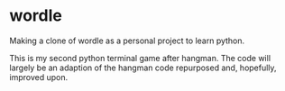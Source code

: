 # wordle
Making a clone of wordle as a personal project to learn python.

This is my second python terminal game after hangman. The code will largely be an adaption of the hangman code repurposed and, hopefully, improved upon.

